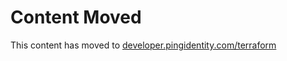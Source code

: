 # Content Moved

This content has moved to [developer.pingidentity.com/terraform](https://developer.pingidentity.com/terraform/products/pingone/best_practices.html)
